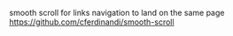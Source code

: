 smooth scroll for links navigation to land on the same page 
https://github.com/cferdinandi/smooth-scroll